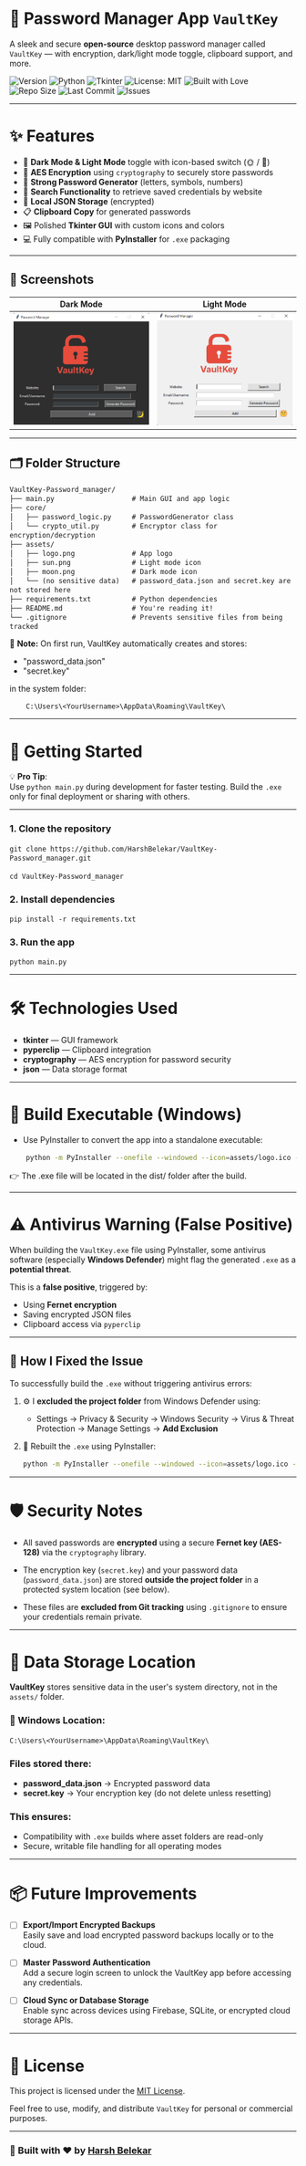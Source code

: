# 🔐 Password Manager App `VaultKey`

A sleek and secure **open-source** desktop password manager called `VaultKey` — with encryption, dark/light mode toggle, clipboard support, and more.

![Version](https://img.shields.io/badge/Version-1.0.0-blueviolet)
![Python](https://img.shields.io/badge/Python-3.11-blue.svg)
![Tkinter](https://img.shields.io/badge/GUI-Tkinter-lightgrey)
![License: MIT](https://img.shields.io/badge/License-MIT-green)
![Built with Love](https://img.shields.io/badge/Built%20with-%E2%9D%A4-red)
![Repo Size](https://img.shields.io/github/repo-size/HarshBelekar/VaultKey-Password_manager)
![Last Commit](https://img.shields.io/github/last-commit/HarshBelekar/VaultKey-Password_manager)
![Issues](https://img.shields.io/github/issues/HarshBelekar/VaultKey-Password_manager)

---

# ✨ Features

- 🌙 **Dark Mode & Light Mode** toggle with icon-based switch (🌞 / 🌚)
- 🔐 **AES Encryption** using `cryptography` to securely store passwords
- 🎲 **Strong Password Generator** (letters, symbols, numbers)
- 🔎 **Search Functionality** to retrieve saved credentials by website
- 💾 **Local JSON Storage** (encrypted)
- 📋 **Clipboard Copy** for generated passwords
- 🖼️ Polished **Tkinter GUI** with custom icons and colors
- 💻 Fully compatible with **PyInstaller** for `.exe` packaging

---

## 📸 Screenshots

| Dark Mode                        | Light Mode                         |
|----------------------------------|------------------------------------|
| ![Dark](assets/dark_preview.png) | ![Light](assets/light_preview.png) |

---

## 🗂️ Folder Structure

    VaultKey-Password_manager/
    ├── main.py                   # Main GUI and app logic
    ├── core/
    │   ├── password_logic.py     # PasswordGenerator class
    │   └── crypto_util.py        # Encryptor class for encryption/decryption
    ├── assets/
    │   ├── logo.png              # App logo
    │   ├── sun.png               # Light mode icon
    │   ├── moon.png              # Dark mode icon
    │   └── (no sensitive data)   # password_data.json and secret.key are not stored here
    ├── requirements.txt          # Python dependencies
    ├── README.md                 # You're reading it!
    └── .gitignore                # Prevents sensitive files from being tracked

📁 **Note:** On first run, VaultKey automatically creates and stores:
 - "password_data.json"
 - "secret.key"

in the system folder:
```bush
    C:\Users\<YourUsername>\AppData\Roaming\VaultKey\
```

---

# 🚀 Getting Started


💡 **Pro Tip**:  
Use `python main.py` during development for faster testing. Build the `.exe` only for final deployment or sharing with others.

---


### 1. Clone the repository
    git clone https://github.com/HarshBelekar/VaultKey-Password_manager.git

    cd VaultKey-Password_manager


### 2. Install dependencies
    pip install -r requirements.txt

### 3. Run the app
    python main.py

---

# 🛠 Technologies Used

 -  **tkinter** — GUI framework
 -  **pyperclip** — Clipboard integration
 -  **cryptography** — AES encryption for password security
 -  **json** — Data storage format

---

# 🧪 Build Executable (Windows)

 - Use PyInstaller to convert the app into a standalone executable:

```bash
    python -m PyInstaller --onefile --windowed --icon=assets/logo.ico --add-data "assets;assets" --name VaultKey main.py
```
👉 The .exe file will be located in the dist/ folder after the build.

---

# ⚠️ Antivirus Warning (False Positive)

When building the `VaultKey.exe` file using PyInstaller, some antivirus software (especially **Windows Defender**) might flag the generated `.exe` as a **potential threat**.

This is a **false positive**, triggered by:
- Using **Fernet encryption**
- Saving encrypted JSON files
- Clipboard access via `pyperclip`

---

## 🔧 How I Fixed the Issue

To successfully build the `.exe` without triggering antivirus errors:

1. ⚙️ I **excluded the project folder** from Windows Defender using:
   - Settings → Privacy & Security → Windows Security → Virus & Threat Protection → Manage Settings → **Add Exclusion**

2. 🔄 Rebuilt the `.exe` using PyInstaller:
   ```bash
   python -m PyInstaller --onefile --windowed --icon=assets/logo.ico --add-data "assets;assets" --name VaultKey main.py
   ```

---

# 🛡️ Security Notes

 - All saved passwords are **encrypted** using a secure **Fernet key (AES-128)** via the `cryptography` library.

 - The encryption key (`secret.key`) and your password data (`password_data.json`) are stored **outside the project folder** in a protected system location (see below).

 - These files are **excluded from Git tracking** using `.gitignore` to ensure your credentials remain private.

---

# 📂 Data Storage Location

**VaultKey** stores sensitive data in the user's system directory, not in the `assets/` folder.

### 📍 Windows Location:
    C:\Users\<YourUsername>\AppData\Roaming\VaultKey\

### Files stored there:

 - **password_data.json** → Encrypted password data
 - **secret.key** → Your encryption key (do not delete unless resetting)

### This ensures:

 - Compatibility with `.exe` builds where asset folders are read-only
 - Secure, writable file handling for all operating modes

---

# 📦 Future Improvements

 - [ ] **Export/Import Encrypted Backups**  
  Easily save and load encrypted password backups locally or to the cloud.

 - [ ] **Master Password Authentication**  
  Add a secure login screen to unlock the VaultKey app before accessing any credentials.

 - [ ] **Cloud Sync or Database Storage**  
  Enable sync across devices using Firebase, SQLite, or encrypted cloud storage APIs.

---

# 📄 License

This project is licensed under the [MIT License](LICENSE).

Feel free to use, modify, and distribute `VaultKey` for personal or commercial purposes.

---

### 🙌 Built with ❤️ by [Harsh Belekar](https://github.com/HarshBelekar)

